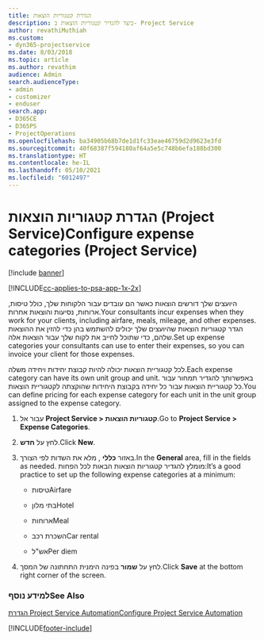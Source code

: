 ```yaml
---
title: הגדרת קטגוריות הוצאות
description: כיצד להגדיר קטגוריות הוצאות ב- Project Service
author: revathiMuthiah
ms.custom:
- dyn365-projectservice
ms.date: 8/03/2018
ms.topic: article
ms.author: revathim
audience: Admin
search.audienceType:
- admin
- customizer
- enduser
search.app:
- D365CE
- D365PS
- ProjectOperations
ms.openlocfilehash: ba34905b68b7de1d1fc33eae46759d2d9623e3fd
ms.sourcegitcommit: 40f68387f594180af64a5e5c748b6efa188bd300
ms.translationtype: HT
ms.contentlocale: he-IL
ms.lasthandoff: 05/10/2021
ms.locfileid: "6012497"
---
```

# <a name="configure-expense-categories-project-service"></a><span data-ttu-id="b3ba0-103">הגדרת קטגוריות הוצאות (Project Service)</span><span class="sxs-lookup"><span data-stu-id="b3ba0-103">Configure expense categories (Project Service)</span></span>

[!include [banner](../includes/psa-now-project-operations.md)]

[!INCLUDE[cc-applies-to-psa-app-1x-2x](../includes/cc-applies-to-psa-app-1x-2x.md)]

<span data-ttu-id="b3ba0-104">היועצים שלך דורשים הוצאות כאשר הם עובדים עבור הלקוחות שלך, כולל טיסות, ארוחות, נסיעות והוצאות אחרות.</span><span class="sxs-lookup"><span data-stu-id="b3ba0-104">Your consultants incur expenses when they work for your clients, including airfare, meals, mileage, and other expenses.</span></span> <span data-ttu-id="b3ba0-105">הגדר קטגוריות הוצאות שהיועצים שלך יכולים להשתמש בהן כדי להזין את ההוצאות שלהם, כדי שתוכל לחייב את לקוח שלך עבור הוצאות אלה.</span><span class="sxs-lookup"><span data-stu-id="b3ba0-105">Set up expense categories your consultants can use to enter their expenses, so you can invoice your client for those expenses.</span></span>  
  
<span data-ttu-id="b3ba0-106">לכל קטגוריית הוצאות יכולה להיות קבוצת יחידות ויחידה משלה.</span><span class="sxs-lookup"><span data-stu-id="b3ba0-106">Each expense category can have its own unit group and unit.</span></span> <span data-ttu-id="b3ba0-107">באפשרותך להגדיר תמחור עבור כל קטגוריית הוצאות עבור כל יחידה בקבוצת היחידות שהוקצתה לקטגוריית הוצאות.</span><span class="sxs-lookup"><span data-stu-id="b3ba0-107">You can define pricing for each expense category for each unit in the unit group assigned to the expense category.</span></span>  
  
1.  <span data-ttu-id="b3ba0-108">עבור אל **Project Service > קטגוריות הוצאות**.</span><span class="sxs-lookup"><span data-stu-id="b3ba0-108">Go to **Project Service > Expense Categories**.</span></span>  
  
2.  <span data-ttu-id="b3ba0-109">לחץ על **חדש**.</span><span class="sxs-lookup"><span data-stu-id="b3ba0-109">Click **New**.</span></span>  
  
3.  <span data-ttu-id="b3ba0-110">באזור **כללי** , מלא את השדות לפי הצורך.</span><span class="sxs-lookup"><span data-stu-id="b3ba0-110">In the **General** area, fill in the fields as needed.</span></span> <span data-ttu-id="b3ba0-111">מומלץ להגדיר קטגוריות הוצאות הבאות לכל הפחות:</span><span class="sxs-lookup"><span data-stu-id="b3ba0-111">It’s a good practice to set up the following expense categories at a minimum:</span></span>  
  
    -   <span data-ttu-id="b3ba0-112">טיסות</span><span class="sxs-lookup"><span data-stu-id="b3ba0-112">Airfare</span></span>  
  
    -   <span data-ttu-id="b3ba0-113">בתי מלון</span><span class="sxs-lookup"><span data-stu-id="b3ba0-113">Hotel</span></span>  
  
    -   <span data-ttu-id="b3ba0-114">ארוחות</span><span class="sxs-lookup"><span data-stu-id="b3ba0-114">Meal</span></span>  
  
    -   <span data-ttu-id="b3ba0-115">השכרת רכב</span><span class="sxs-lookup"><span data-stu-id="b3ba0-115">Car rental</span></span>  
  
    -   <span data-ttu-id="b3ba0-116">אש"ל</span><span class="sxs-lookup"><span data-stu-id="b3ba0-116">Per diem</span></span>  
  
4.  <span data-ttu-id="b3ba0-117">לחץ על **שמור** בפינה הימנית התחתונה של המסך.</span><span class="sxs-lookup"><span data-stu-id="b3ba0-117">Click **Save** at the bottom right corner of the screen.</span></span>  
  
### <a name="see-also"></a><span data-ttu-id="b3ba0-118">למידע נוסף</span><span class="sxs-lookup"><span data-stu-id="b3ba0-118">See Also</span></span>  
 [<span data-ttu-id="b3ba0-119">הגדרת Project Service Automation</span><span class="sxs-lookup"><span data-stu-id="b3ba0-119">Configure Project Service Automation</span></span>](../psa/configure.md)


[!INCLUDE[footer-include](../includes/footer-banner.md)]